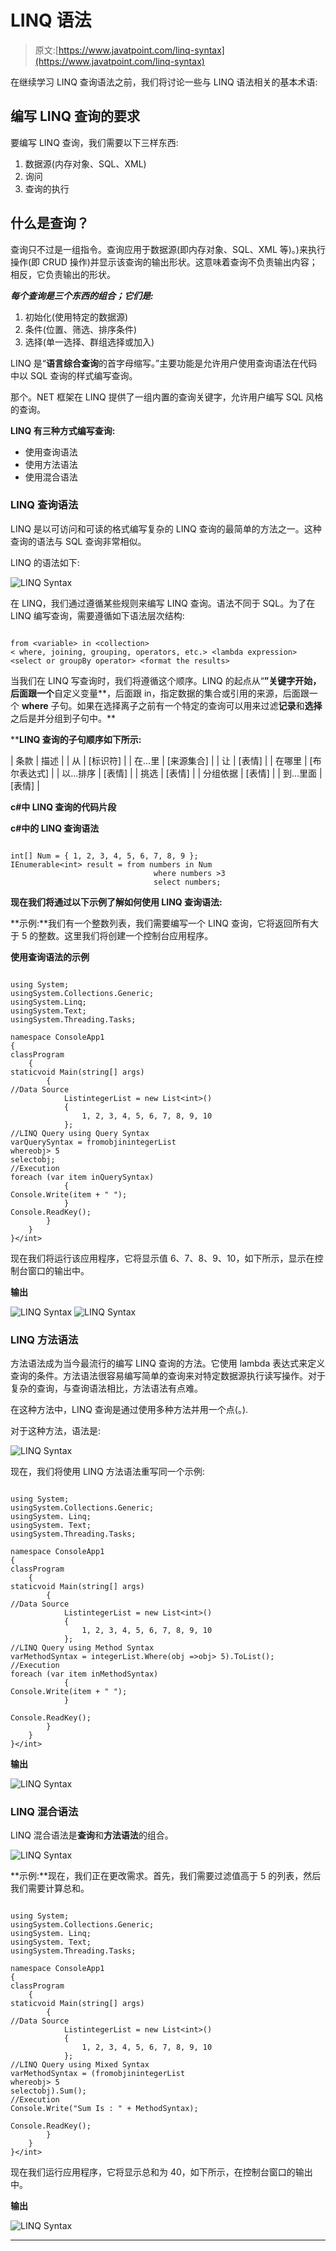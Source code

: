 # LINQ 语法

> 原文:[https://www.javatpoint.com/linq-syntax](https://www.javatpoint.com/linq-syntax)

在继续学习 LINQ 查询语法之前，我们将讨论一些与 LINQ 语法相关的基本术语:

## 编写 LINQ 查询的要求

要编写 LINQ 查询，我们需要以下三样东西:

1.  数据源(内存对象、SQL、XML)
2.  询问
3.  查询的执行

## 什么是查询？

查询只不过是一组指令。查询应用于数据源(即内存对象、SQL、XML 等)。)来执行操作(即 CRUD 操作)并显示该查询的输出形状。这意味着查询不负责输出内容；相反，它负责输出的形状。

***每个查询是三个东西的组合；它们是:***

1.  初始化(使用特定的数据源)
2.  条件(位置、筛选、排序条件)
3.  选择(单一选择、群组选择或加入)

LINQ 是“**语言综合查询**的首字母缩写。”主要功能是允许用户使用查询语法在代码中以 SQL 查询的样式编写查询。

那个。NET 框架在 LINQ 提供了一组内置的查询关键字，允许用户编写 SQL 风格的查询。

**LINQ 有三种方式编写查询:**

*   使用查询语法
*   使用方法语法
*   使用混合语法

### LINQ 查询语法

LINQ 是以可访问和可读的格式编写复杂的 LINQ 查询的最简单的方法之一。这种查询的语法与 SQL 查询非常相似。

LINQ 的语法如下:

![LINQ Syntax](../Images/3da5a7d7e954efc903fda2dc6154bc05.png)

在 LINQ，我们通过遵循某些规则来编写 LINQ 查询。语法不同于 SQL。为了在 LINQ 编写查询，需要遵循如下语法层次结构:

```

from <variable> in <collection>
< where, joining, grouping, operators, etc.> <lambda expression>
<select or groupBy operator> <format the results>

```

当我们在 LINQ 写查询时，我们将遵循这个顺序。LINQ 的起点从“**”关键字开始，后面跟一个**自定义变量**，后面跟 in，指定数据的集合或引用的来源，后面跟一个 **where** 子句。如果在选择离子之前有一个特定的查询可以用来过滤**记录**和**选择**之后是并分组到子句中。**

 ****LINQ 查询的子句顺序如下所示:**

| 条款 | 描述 |
| 从 | [标识符] |
| 在…里 | [来源集合] |
| 让 | [表情] |
| 在哪里 | [布尔表达式] |
| 以...排序 | [表情] |
| 挑选 | [表情] |
| 分组依据 | [表情] |
| 到…里面 | [表情] |

**c#中 LINQ 查询的代码片段**

**c#中的 LINQ 查询语法**

```

int[] Num = { 1, 2, 3, 4, 5, 6, 7, 8, 9 };
IEnumerable<int> result = from numbers in Num
                                where numbers >3
                                select numbers;

```

**现在我们将通过以下示例了解如何使用 LINQ 查询语法:**

**示例:**我们有一个整数列表，我们需要编写一个 LINQ 查询，它将返回所有大于 5 的整数。这里我们将创建一个控制台应用程序。

**使用查询语法的示例**

```

using System;
usingSystem.Collections.Generic;
usingSystem.Linq;
usingSystem.Text;
usingSystem.Threading.Tasks;

namespace ConsoleApp1
{
classProgram
    {
staticvoid Main(string[] args)
        {
//Data Source
            ListintegerList = new List<int>()
            {
                1, 2, 3, 4, 5, 6, 7, 8, 9, 10
            };
//LINQ Query using Query Syntax
varQuerySyntax = fromobjinintegerList
whereobj> 5
selectobj;
//Execution
foreach (var item inQuerySyntax)
            {
Console.Write(item + " ");
            }
Console.ReadKey();
        }
    }
}</int> 
```

现在我们将运行该应用程序，它将显示值 6、7、8、9、10，如下所示，显示在控制台窗口的输出中。

**输出**

![LINQ Syntax](../Images/ad170c70d1ea97e1dd6bb4d38e757ac3.png)
![LINQ Syntax](../Images/0ef962aadd4c5397791fdd140ba14f15.png)

### LINQ 方法语法

方法语法成为当今最流行的编写 LINQ 查询的方法。它使用 lambda 表达式来定义查询的条件。方法语法很容易编写简单的查询来对特定数据源执行读写操作。对于复杂的查询，与查询语法相比，方法语法有点难。

在这种方法中，LINQ 查询是通过使用多种方法并用一个点(。).

对于这种方法，语法是:

![LINQ Syntax](../Images/ce41bc7f65249b7381521c2e56bb9998.png)

现在，我们将使用 LINQ 方法语法重写同一个示例:

```

using System;
usingSystem.Collections.Generic;
usingSystem. Linq;
usingSystem. Text;
usingSystem.Threading.Tasks;

namespace ConsoleApp1
{
classProgram
    {
staticvoid Main(string[] args)
        {
//Data Source
            ListintegerList = new List<int>()
            {
                1, 2, 3, 4, 5, 6, 7, 8, 9, 10
            };
//LINQ Query using Method Syntax
varMethodSyntax = integerList.Where(obj =>obj> 5).ToList();
//Execution
foreach (var item inMethodSyntax)
            {
Console.Write(item + " ");
            }

Console.ReadKey();
        }
    }
}</int> 
```

**输出**

![LINQ Syntax](../Images/ed5d9adc8414054ba3a572e41f0a9526.png)

### LINQ 混合语法

LINQ 混合语法是**查询**和**方法语法**的组合。

![LINQ Syntax](../Images/84216cec08e275498574add9128e1e56.png)

**示例:**现在，我们正在更改需求。首先，我们需要过滤值高于 5 的列表，然后我们需要计算总和。

```

using System;
usingSystem.Collections.Generic;
usingSystem. Linq;
usingSystem. Text;
usingSystem.Threading.Tasks;

namespace ConsoleApp1
{
classProgram
    {
staticvoid Main(string[] args)
        {
//Data Source
            ListintegerList = new List<int>()
            {
                1, 2, 3, 4, 5, 6, 7, 8, 9, 10
            };
//LINQ Query using Mixed Syntax
varMethodSyntax = (fromobjinintegerList
whereobj> 5
selectobj).Sum();
//Execution
Console.Write("Sum Is : " + MethodSyntax);

Console.ReadKey();
        }
    }
}</int> 
```

现在我们运行应用程序，它将显示总和为 40，如下所示，在控制台窗口的输出中。

**输出**

![LINQ Syntax](../Images/979410c62f9b5769b2181b8778919f80.png)

* * ***